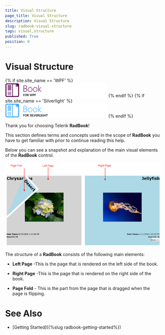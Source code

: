 ```yaml
---
title: Visual Structure
page_title: Visual Structure
description: Visual Structure
slug: radbook-visual-structure
tags: visual,structure
published: True
position: 0
---
```


# Visual Structure

{% if site.site_name == 'WPF' %}
![book wpf icon](images/book_wpf_icon.png)
{% endif %}
{% if site.site_name == 'Silverlight' %}
![book sl icon](images/book_sl_icon.png)
{% endif %}

Thank you for choosing Telerik __RadBook__!

This section defines terms and concepts used in the scope of __RadBook__ you have to get familiar with prior to continue reading this help.

Below you can see a snapshot and explanation of the main visual elements of the __RadBook__ control.

![RadBook Visual structure](images/book_visuals.png)

The structure of a __RadBook__ consists of the following main elements:

* __Left Page__ -This is the page that is rendered on the left side of the book.	

* __Right Page__ -This is the page that is rendered on the right side of the book.

* __Page Fold__ - This is the part from the page that is dragged when the page is flipping.

# See Also
* [Getting Started]({%slug radbook-getting-started%})